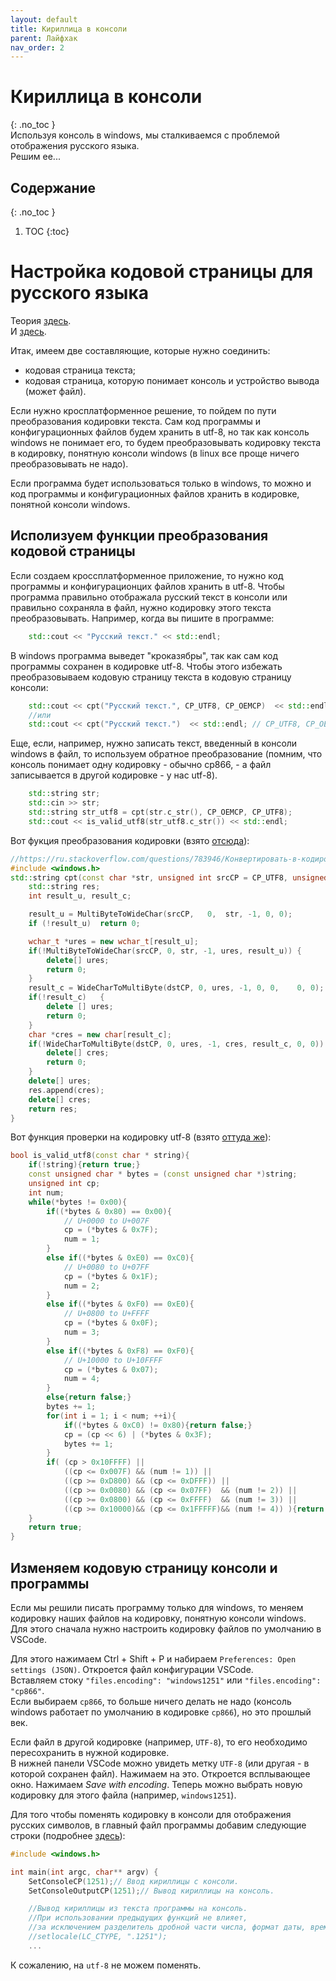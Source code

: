 ```yaml
---
layout: default
title: Кириллица в консоли
parent: Лайфхак
nav_order: 2
---
```

# Кириллица в консоли
{: .no_toc }  
Используя консоль в windows, мы сталкиваемся с проблемой отображения русского языка.  
Решим ее...  
## Содержание
{: .no_toc }  
1. TOC
{:toc}
# Настройка кодовой страницы для русского языка
Теория [здесь](https://www.joelonsoftware.com/2003/10/08/the-absolute-minimum-every-software-developer-absolutely-positively-must-know-about-unicode-and-character-sets-no-excuses/).  
И [здесь](http://www.unn.ru/pages/e-library/vestnik/99999999_West_2011_3%282%29/47.pdf).
  
Итак, имеем две составляющие, которые нужно соединить:  
- кодовая страница текста;  
- кодовая страница, которую понимает консоль и устройство вывода (может файл).  

Если нужно кросплатформенное решение, то пойдем по пути преобразования кодировки текста. Сам код программы и конфигурационных файлов будем хранить в utf-8, но так как консоль windows не понимает его, то будем преобразовывать кодировку текста в кодировку, понятную консоли windows (в linux все проще ничего преобразовывать не надо).  
  
Если программа будет использоваться только в windows, то можно и код программы и конфигурационных файлов хранить в кодировке, понятной консоли windows.
## Исполизуем функции преобразования кодовой страницы
Если создаем кроссплатформенное приложение, то нужно код программы и конфигурационцих файлов хранить в utf-8. Чтобы программа правильно отображала русский текст в консоли или правильно сохраняла в файл, нужно кодировку этого текста преобразовывать. Например, когда вы пишите в программе:  
```c++
    std::cout << "Русский текст." << std::endl;
```
В windows программа выведет "кроказябры", так как сам код программы сохранен в кодировке utf-8. Чтобы этого избежать преобразовываем кодовую страницу текста в кодовую страницу консоли:  
```c++
    std::cout << cpt("Русский текст.", CP_UTF8, CP_OEMCP)  << std::endl;
    //или
    std::cout << cpt("Русский текст.")  << std::endl; // CP_UTF8, CP_OEMCP - по умолчанию
```  
Еще, если, например, нужно записать текст, введенный в консоли windows в файл, то используем обратное преобразование (помним, что консоль понимает одну кодировку - обычно cp866, - а файл записывается в другой кодировке - y нас utf-8).
```c++
    std::string str;
    std::cin >> str;
    std::string str_utf8 = cpt(str.c_str(), CP_OEMCP, CP_UTF8);
    std::cout << is_valid_utf8(str_utf8.c_str()) << std::endl;
```
Вот фукция преобразования кодировки (взято [отсюда](https://ru.stackoverflow.com/questions/783946/Конвертировать-в-кодировку-utf8)):  
```c++
//https://ru.stackoverflow.com/questions/783946/Конвертировать-в-кодировку-utf8
#include <windows.h>
std::string cpt(const char *str, unsigned int srcCP = CP_UTF8, unsigned int dstCP = CP_OEMCP){
	std::string res;	
	int result_u, result_c;

	result_u = MultiByteToWideChar(srcCP,	0,	str, -1, 0,	0);
	if (!result_u)	return 0;

	wchar_t *ures = new wchar_t[result_u];
	if(!MultiByteToWideChar(srcCP, 0, str, -1, ures, result_u))	{
		delete[] ures;
		return 0;
	}
	result_c = WideCharToMultiByte(dstCP, 0, ures, -1, 0, 0,	0, 0);
	if(!result_c)	{
		delete [] ures;
		return 0;
	}
	char *cres = new char[result_c];
	if(!WideCharToMultiByte(dstCP, 0, ures, -1, cres, result_c, 0, 0))	{
		delete[] cres;
		return 0;
	}
	delete[] ures;
	res.append(cres);
	delete[] cres;
	return res;
}
```
Вот функция проверки на кодировку utf-8 (взято [оттуда же](https://ru.stackoverflow.com/questions/783946/Конвертировать-в-кодировку-utf8)):  
```c++
bool is_valid_utf8(const char * string){
    if(!string){return true;}
    const unsigned char * bytes = (const unsigned char *)string;
    unsigned int cp;
    int num;
    while(*bytes != 0x00){
        if((*bytes & 0x80) == 0x00){
            // U+0000 to U+007F 
            cp = (*bytes & 0x7F);
            num = 1;
        }
        else if((*bytes & 0xE0) == 0xC0){
            // U+0080 to U+07FF 
            cp = (*bytes & 0x1F);
            num = 2;
        }
        else if((*bytes & 0xF0) == 0xE0){
            // U+0800 to U+FFFF 
            cp = (*bytes & 0x0F);
            num = 3;
        }
        else if((*bytes & 0xF8) == 0xF0){
            // U+10000 to U+10FFFF 
            cp = (*bytes & 0x07);
            num = 4;
        }
        else{return false;}
        bytes += 1;
        for(int i = 1; i < num; ++i){
            if((*bytes & 0xC0) != 0x80){return false;}
            cp = (cp << 6) | (*bytes & 0x3F);
            bytes += 1;
        }
        if( (cp > 0x10FFFF) ||
            ((cp <= 0x007F) && (num != 1)) || 
            ((cp >= 0xD800) && (cp <= 0xDFFF)) ||
            ((cp >= 0x0080) && (cp <= 0x07FF)  && (num != 2)) ||
            ((cp >= 0x0800) && (cp <= 0xFFFF)  && (num != 3)) ||
            ((cp >= 0x10000)&& (cp <= 0x1FFFFF)&& (num != 4)) ){return false;}
    }
    return true;
}
```
## Изменяем  кодовую страницу консоли и программы
Если мы решили писать программу только для windows, то меняем кодировку наших файлов на кодировку, понятную консоли windows. Для этого сначала нужно настроить кодировку файлов по умолчанию в VSCode.  
  
Для этого нажимаем Ctrl + Shift + P и набираем ```Preferences: Open settings (JSON)```. Откроется файл конфигурации VSCode.  
Вставляем стоку ```"files.encoding": "windows1251"``` или ```"files.encoding": "cp866"```.  
Если выбираем ```cp866```, то больше ничего делать не надо (консоль windows работает по умолчанию в кодировке ```cp866```), но это прошлый век.  
  
Если файл в другой кодировке (например, ```UTF-8```), то его необходимо пересохранить в нужной кодировке.  
В нижней панели VSCode можно увидеть метку ```UTF-8``` (или другая - в которой сохранен файл). Нажимаем на это. Откроется всплывающее окно. Нажимаем *Save with encoding*. Теперь можно выбрать новую кодировку для этого файла (например, ```windows1251```).  
  
Для того чтобы поменять кодировку в консоли для отображения русских символов, в главный файл программы добавим следующие строки (подробнее [здесь](https://code-live.ru/post/cpp-cyrillic-manual/)):
```c++
#include <windows.h>

int main(int argc, char** argv) {
    SetConsoleCP(1251);// Ввод кириллицы с консоли.
    SetConsoleOutputCP(1251);// Вывод кириллицы на консоль.

    //Вывод кириллицы из текста программы на консоль.
    //При использовании предыдущих функций не влияет, 
    //за исключением разделитель дробной части числа, формат даты, времени и пр.
    //setlocale(LC_CTYPE, ".1251"); 
    ...
```
К сожалению, на ```utf-8``` не можем поменять.
  
